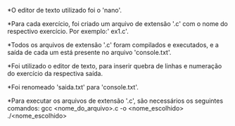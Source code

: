 *O editor de texto utilizado foi o 'nano'.

*Para cada exercício, foi criado um arquivo de extensão '.c' com o nome do respectivo exercício. Por exemplo:' ex1.c'.

*Todos os arquivos de extensão '.c' foram compilados e executados, e a saída de cada um está presente no arquivo 'console.txt'.

*Foi utilizado o editor de texto, para inserir quebra de linhas e numeração do exercício da respectiva saída.

*Foi renomeado 'saida.txt' para 'console.txt'.

*Para executar os arquivos de extensão '.c', são necessários os seguintes comandos:
gcc <nome_do_arquivo>.c -o <nome_escolhido>
./<nome_escolhido>
